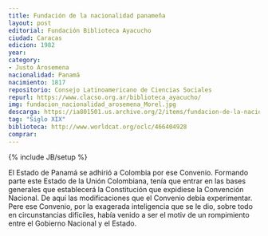 ```yaml
---
title: Fundación de la nacionalidad panameña
layout: post
editorial: Fundación Biblioteca Ayacucho
ciudad: Caracas
edicion: 1982
year:
category: 
- Justo Arosemena
nacionalidad: Panamá 
nacimiento: 1817
repositorio: Consejo Latinoamericano de Ciencias Sociales
repurl: https://www.clacso.org.ar/biblioteca_ayacucho/
img: fundacion_nacionalidad_arosemena_Morel.jpg
descarga: https://ia801501.us.archive.org/2/items/fundacion-de-la-nacionalidad-panamena-justo-arosemena/Fundacion%20de%20la%20nacionalidad%20paname%C3%B1a%20-%20Justo%20Arosemena.pdf
tag: "Siglo XIX"
biblioteca: http://www.worldcat.org/oclc/466404928
comprar: 
---
```

{% include JB/setup %}

El Estado de Panamá se adhirió a Colombia por ese Convenio. Formando parte este Estado de la Unión Colombiana, tenía que entrar en las bases generales que establecerá la Constitución que expidiese la Convención Nacional. De aquí las modificaciones que el Convenio debía experimentar. Pere ese Convenio, por la exagerada inteligencia que se le dio, sobre todo en circunstancias difíciles, había venido a ser el motiv de un rompimiento entre el Gobierno Nacional y el Estado.
